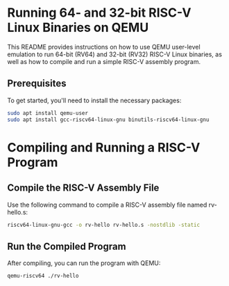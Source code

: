 # Running 64- and 32-bit RISC-V Linux Binaries on QEMU

This README provides instructions on how to use QEMU user-level emulation to run 64-bit (RV64) and 32-bit (RV32) RISC-V Linux binaries, as well as how to compile and run a simple RISC-V assembly program.

## Prerequisites

To get started, you'll need to install the necessary packages:

```bash
sudo apt install qemu-user
sudo apt install gcc-riscv64-linux-gnu binutils-riscv64-linux-gnu
```

# Compiling and Running a RISC-V Program
## Compile the RISC-V Assembly File

Use the following command to compile a RISC-V assembly file named rv-hello.s:
```bash
riscv64-linux-gnu-gcc -o rv-hello rv-hello.s -nostdlib -static
```
## Run the Compiled Program
After compiling, you can run the program with QEMU:
``` 
qemu-riscv64 ./rv-hello
```
